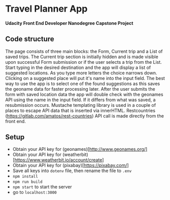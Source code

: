# Travel Planner App

#### Udacity Front End Developer Nanodegree Capstone Project

## Code structure

The page consists of three main blocks: the Form, Current trip and a List of saved trips. The Current trip section is initially hidden and is made visible upon successful Form submission or if the user selects a trip from the List.
Start typing in the desired destination and the app will display a list of suggested locations. As you type more letters the choice narrows down. Clicking on a suggested place will put it's name into the input field. The best way to use the app is to select one of the found suggestions as this saves the geoname data for faster processing later.
After the user submits the form with saved location data the app will double check with the geonames API using the name in the input field. If it differs from what was saved, a resubmission occurs. Mustache templating library is used in a couple of places to escape API data that is inserted via innerHTML. Restcountries (https://gitlab.com/amatos/rest-countries) API call is made directly from the front end.

## Setup

- Obtain your API key for (geonames)[http://www.geonames.org/]
- Obtain your API key for (weatherbit)[https://www.weatherbit.io/account/create]
- Obtain your API key for (pixabay)[https://pixabay.com/]
- Save all keys into ```dotenv``` file, then rename the file to ```.env```
- ```npm install```
- ```npm run build```
- ```npm start``` to start the server
- go to ```localhost:3000```
